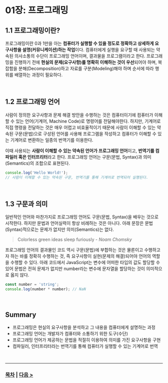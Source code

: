 # 01장: 프로그래밍

## 1.1 프로그래밍이란?
프로그래밍이란 0과 1만을 아는 **컴퓨터가 실행할 수 있을 정도로 정확하고 상세하게 요구사항을 설명(커뮤니케이션)하는 작업**이다. 컴퓨터에게 실행을 요구할 때 사용되는 약속된 의사소통의 수단이 프로그래밍 언어이며, 결과물을 프로그램이라고 한다. 프로그래밍을 진행하기 전에 **현실의 문제(요구사항)를 명확히 이해하는 것이 우선**되어야 하며, 복잡함을 분해(Decomposition)하고 자료를 구분(Modeling)해야 하며 순서에 따라 행위를 배열하는 과정이 필요하다.

<br>

## 1.2 프로그래밍 언어
사람이 정의한 요구사항과 문제 해결 방안을 수행하는 것은 컴퓨터이기에 컴퓨터가 이해할 수 있는 언어(기계어, Machine Code)로 명령어를 전달해야한다. 하지만, 기계어로 직접 명령을 전달하는 것은 매우 어렵고 비효율적이기 때문에 사람이 이해할 수 있는 약속된 구문(문법)으로 구성된 언어를 사용해 프로그램을 작성하고 컴퓨터가 이해할 수 있는 기계어로 변환하는 일종의 번역기를 이용한다.

이때 사용되는 **사람이 이해할 수 있는 약속된 언어가 프로그래밍 언어**이고, **번역기를 컴파일러 혹은 인터프리터**라고 한다. 프로그래밍 언어는 구문(문법, Syntax)과 의미(Semantics)의 조합으로 표현된다.
```js
console.log('Hello World!');
// 사람이 이해할 수 있는 약속된 구문, 번역기를 통해 기계어로 번역되어 실행된다.
```

<br>

## 1.3 구문과 의미
일반적인 언어와 마찬가지로 프로그래밍 언어도 구문(문법, Syntax)을 배우는 것으로 시작한다. 하지만 문법과 언어실력이 항상 비례하는 것은 아니다. 아래 문장은 문법(Syntax)적으로는 문제가 없지만 의미(Semantics)는 없다.
> Colorless green ideas sleep furiously - _Noam Chomsky_

프로그래밍 언어의 결과물인 코드 역시 구문(문법)에 부합하는 것은 물론이고 수행하고자 하는 바를 정확히 수행하는 것, 즉 요구사항이 실현(문제의 해결)되어야 언어의 역할을 수행할 수 있다. 아래 코드에서 JavaScript는 변수에 어떠한 타입의 값도 할당할 수 있어 문법은 전혀 문제가 없지만 number라는 변수에 문자열을 할당하는 것이 의미적으로 옳지 않다.
```js
const number = 'string';
console.log(number * number); // NaN
```

<br>

## Summary
- 프로그래밍은 현실의 요구사항을 분석하고 그 내용을 컴퓨터에게 설명하는 과정
- 프로그래밍 언어는 개발자가 컴퓨터와 소통하기 위한 도구(수단)
- 프로그래밍 언어가 제공하는 문법을 적절히 이용하여 의미를 가진 요구사항을 구현
- 컴파일러, 인터프리터라는 번역기를 통해 컴퓨터가 실행할 수 있는 기계어로 번역

<br>

-----
### [목차](../README.md) | [다음 >](Chapter2.md)